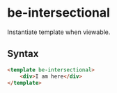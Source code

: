 # be-intersectional

Instantiate template when viewable.

## Syntax

```html
<template be-intersectional>
    <div>I am here</div>
</template>
```